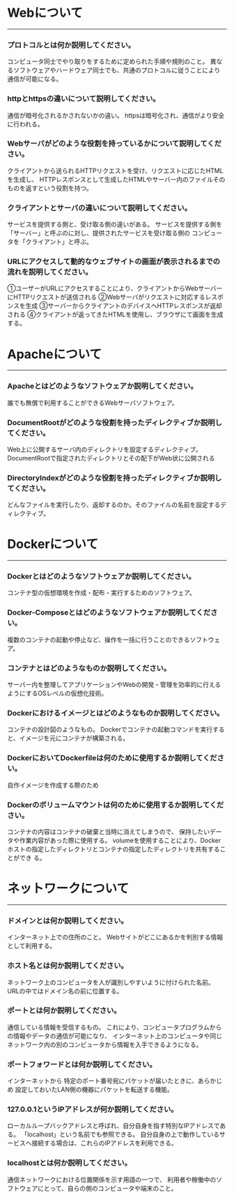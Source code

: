 # Webについて
---
### プロトコルとは何か説明してください。
コンピュータ同士でやり取りをするために定められた手順や規則のこと。
異なるソフトウェアやハードウェア同士でも、共通のプロトコルに従うことにより
通信が可能になる。


### httpとhttpsの違いについて説明してください。
通信が暗号化されるかされないかの違い。
httpsは暗号化され、通信がより安全に行われる。


### Webサーバがどのような役割を持っているかについて説明してください。
クライアントから送られるHTTPリクエストを受け、リクエストに応じたHTMLを生成し、
HTTPレスポンスとして生成したHTMLやサーバー内のファイルそのものを返すという役割を持つ。


### クライアントとサーバの違いについて説明してください。
サービスを提供する側と、受け取る側の違いがある。
サービスを提供する側を「サーバー」と呼ぶのに対し、提供されたサービスを受け取る側の
コンピュータを「クライアント」と呼ぶ。


### URLにアクセスして動的なウェブサイトの画面が表示されるまでの流れを説明してください。
①ユーザーがURLにアクセスすることにより、クライアントからWebサーバーにHTTPリクエストが送信される
②Webサーバがリクエストに対応するレスポンスを生成
③サーバーからクライアントのデバイスへHTTPレスポンスが返却される
④クライアントが返ってきたHTMLを使用し、ブラウザにて画面を生成する。



# Apacheについて
---
### Apacheとはどのようなソフトウェアか説明してください。
誰でも無償で利用することができるWebサーバソフトウェア。


### DocumentRootがどのような役割を持ったディレクティブか説明してください。
Web上に公開するサーバ内のディレクトリを設定するディレクティブ。
DocumentRootで指定されたディレクトリとその配下がWeb状に公開される


### DirectoryIndexがどのような役割を持ったディレクティブか説明してください。
どんなファイルを実行したり、返却するのか。そのファイルの名前を設定するディレクティブ。





# Dockerについて
---
### Dockerとはどのようなソフトウェアか説明してください。
コンテナ型の仮想環境を作成・配布・実行するためのソフトウェア。


### Docker-Composeとはどのようなソフトウェアか説明してください。
複数のコンテナの起動や停止など、操作を一括に行うことのできるソフトウェア。


### コンテナとはどのようなものか説明してください。
サーバー内を整理してアプリケーションやWebの開発・管理を効率的に行えるようにするOSレベルの仮想化技術。


### Dockerにおけるイメージとはどのようなものか説明してください。
コンテナの設計図のようなもの。
Dockerでコンテナの起動コマンドを実行すると、イメージを元にコンテナが構築される。


### DockerにおいてDockerfileは何のために使用するか説明してください。
自作イメージを作成する際のため


### Dockerのボリュームマウントは何のために使用するか説明してください。
コンテナの内容はコンテナの破棄と当時に消えてしまうので、
保持したいデータや作業内容があった際に使用する。
volumeを使用することにより、Dockerホストの指定したディレクトリとコンテナの指定したディレクトリを共有することができ
る。


# ネットワークについて
---
### ドメインとは何か説明してください。
インターネット上での住所のこと。
Webサイトがどこにあるかを判別する情報として利用する。


### ホスト名とは何か説明してください。
ネットワーク上のコンピュータを人が識別しやすいように付けられた名前。
URLの中ではドメイン名の前に位置する。


### ポートとは何か説明してください。
通信している情報を受信するもの。
これにより、コンピュータプログラムからの情報やデータの通信が可能になり、
インターネット上のコンピュータや同じネットワーク内の別のコンピュータから情報を入手できるようになる。


### ポートフォワードとは何か説明してください。
インターネットから
特定のポート番号宛にパケットが届いたときに、あらかじめ
設定しておいたLAN側の機器にパケットを転送する機能。


### 127.0.0.1というIPアドレスが何か説明してください。
ローカルループバックアドレスと呼ばれ、自分自身を指す特別なIPアドレスである。
「localhost」という名前でも参照できる。
自分自身の上で動作しているサービスへ接続する場合は、これらのIPアドレスを利用できる。


### localhostとは何か説明してください。
通信ネットワークにおける位置関係を示す用語の一つで、
利用者や稼働中のソフトウェアにとって、自らの側のコンピュータや端末のこと。




